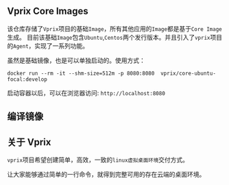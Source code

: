 ## Vprix Core Images

该仓库存储了`Vprix`项目的基础`Image`，所有其他应用的`Image`都是基于`Core Image`生成。
目前该基础`Image`包含`Ubuntu`,`Centos`两个发行版本。并且引入了`vprix`项目的`Agent`，实现了一系列功能。

虽然是基础镜像，也是可以单独启动的。使用方式：

```shell
docker run --rm -it --shm-size=512m -p 8080:8080  vprix/core-ubuntu-focal:develop
```

启动容器以后，可以在浏览器访问: `http://localhost:8080`

## 编译镜像


## 关于 Vprix

`vprix`项目希望创建简单，高效，一致的`linux虚拟桌面环境`交付方式。

让大家能够通过简单的一行命令，就得到完整可用的存在云端的桌面环境。

